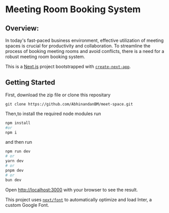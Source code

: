 # Meeting Room Booking System

## Overview:
In today's fast-paced business environment, effective utilization of meeting spaces is crucial
for productivity and collaboration. To streamline the process of booking meeting rooms and
avoid conflicts, there is a need for a robust meeting room booking system.

This is a [Next.js](https://nextjs.org/) project bootstrapped with [`create-next-app`](https://github.com/vercel/next.js/tree/canary/packages/create-next-app).

## Getting Started

First, download the zip file or clone this repositary 
```git
git clone https://github.com/AbhinandanBM/meet-space.git
```
Then,to install the required node modules run

```bash
npm install
#or
npm i
```
and then run

```bash
npm run dev
# or
yarn dev
# or
pnpm dev
# or
bun dev
```

Open [http://localhost:3000](http://localhost:3000) with your browser to see the result.



This project uses [`next/font`](https://nextjs.org/docs/basic-features/font-optimization) to automatically optimize and load Inter, a custom Google Font.

